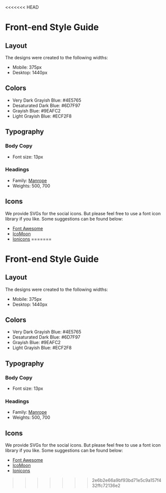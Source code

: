 <<<<<<< HEAD
# Front-end Style Guide

## Layout

The designs were created to the following widths:

- Mobile: 375px
- Desktop: 1440px

## Colors

- Very Dark Grayish Blue: #4E5765
- Desaturated Dark Blue: #6D7F97
- Grayish Blue: #9EAFC2
- Light Grayish Blue: #ECF2F8


## Typography

### Body Copy

- Font size: 13px

### Headings

- Family: [Manrope](https://fonts.google.com/specimen/Manrope)
- Weights: 500, 700

## Icons

We provide SVGs for the social icons. But please feel free to use a font icon library if you like. Some suggestions can be found below:

- [Font Awesome](https://fontawesome.com)
- [IcoMoon](https://icomoon.io)
- [Ionicons](https://ionicons.com)
=======
# Front-end Style Guide

## Layout

The designs were created to the following widths:

- Mobile: 375px
- Desktop: 1440px

## Colors

- Very Dark Grayish Blue: #4E5765
- Desaturated Dark Blue: #6D7F97
- Grayish Blue: #9EAFC2
- Light Grayish Blue: #ECF2F8


## Typography

### Body Copy

- Font size: 13px

### Headings

- Family: [Manrope](https://fonts.google.com/specimen/Manrope)
- Weights: 500, 700

## Icons

We provide SVGs for the social icons. But please feel free to use a font icon library if you like. Some suggestions can be found below:

- [Font Awesome](https://fontawesome.com)
- [IcoMoon](https://icomoon.io)
- [Ionicons](https://ionicons.com)
>>>>>>> 2e6b2e66a9bf93bd71e5c9a157f432ffc72136e2
